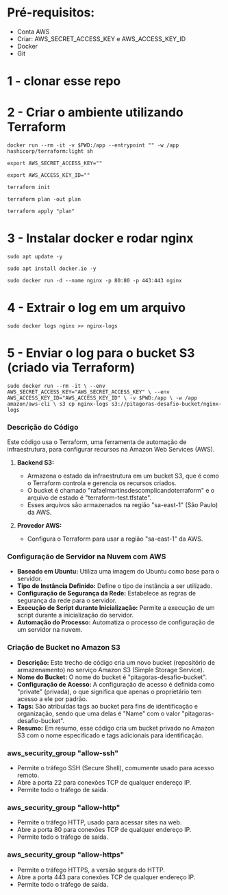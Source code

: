 # Pré-requisitos:
- Conta AWS
- Criar: AWS_SECRET_ACCESS_KEY e AWS_ACCESS_KEY_ID
- Docker
- Git


# 1 - clonar esse repo
# 2 - Criar o ambiente utilizando Terraform
`docker run --rm -it -v $PWD:/app --entrypoint "" -w /app hashicorp/terraform:light sh`

`export AWS_SECRET_ACCESS_KEY=""`

`export AWS_ACCESS_KEY_ID=""`

`terraform init`

`terraform plan -out plan`

`terraform apply "plan"`


# 3 - Instalar docker e rodar nginx

`sudo apt update -y`

`sudo apt install docker.io -y`

`sudo docker run -d --name nginx -p 80:80 -p 443:443 nginx`

# 4 - Extrair o log em um arquivo

`sudo docker logs nginx >> nginx-logs`

# 5 - Enviar o log para o bucket S3 (criado via Terraform)
`sudo docker run --rm -it \
  --env AWS_SECRET_ACCESS_KEY="AWS_SECRET_ACCESS_KEY" \
  --env AWS_ACCESS_KEY_ID="AWS_ACCESS_KEY_ID" \
  -v $PWD:/app \
  -w /app amazon/aws-cli \
  s3 cp nginx-logs s3://pitagoras-desafio-bucket/nginx-logs`

### Descrição do Código

Este código usa o Terraform, uma ferramenta de automação de infraestrutura, para configurar recursos na Amazon Web Services (AWS). 

1. **Backend S3:**
   - Armazena o estado da infraestrutura em um bucket S3, que é como o Terraform controla e gerencia os recursos criados.
   - O bucket é chamado "rafaelmartinsdescomplicandoterraform" e o arquivo de estado é "terraform-test.tfstate".
   - Esses arquivos são armazenados na região "sa-east-1" (São Paulo) da AWS.

2. **Provedor AWS:**
   - Configura o Terraform para usar a região "sa-east-1" da AWS.


### Configuração de Servidor na Nuvem com AWS

- **Baseado em Ubuntu:** Utiliza uma imagem do Ubuntu como base para o servidor.
- **Tipo de Instância Definido:** Define o tipo de instância a ser utilizado.
- **Configuração de Segurança da Rede:** Estabelece as regras de segurança da rede para o servidor.
- **Execução de Script durante Inicialização:** Permite a execução de um script durante a inicialização do servidor.
- **Automação do Processo:** Automatiza o processo de configuração de um servidor na nuvem.



### Criação de Bucket no Amazon S3

- **Descrição:** Este trecho de código cria um novo bucket (repositório de armazenamento) no serviço Amazon S3 (Simple Storage Service).
- **Nome do Bucket:** O nome do bucket é "pitagoras-desafio-bucket".
- **Configuração de Acesso:** A configuração de acesso é definida como "private" (privada), o que significa que apenas o proprietário tem acesso a ele por padrão.
- **Tags:** São atribuídas tags ao bucket para fins de identificação e organização, sendo que uma delas é "Name" com o valor "pitagoras-desafio-bucket".
- **Resumo:** Em resumo, esse código cria um bucket privado no Amazon S3 com o nome especificado e tags adicionais para identificação.


### aws_security_group "allow-ssh"
- Permite o tráfego SSH (Secure Shell), comumente usado para acesso remoto.
- Abre a porta 22 para conexões TCP de qualquer endereço IP.
- Permite todo o tráfego de saída.

### aws_security_group "allow-http"
- Permite o tráfego HTTP, usado para acessar sites na web.
- Abre a porta 80 para conexões TCP de qualquer endereço IP.
- Permite todo o tráfego de saída.

### aws_security_group "allow-https"
- Permite o tráfego HTTPS, a versão segura do HTTP.
- Abre a porta 443 para conexões TCP de qualquer endereço IP.
- Permite todo o tráfego de saída.


